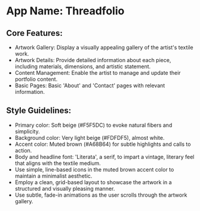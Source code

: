 # **App Name**: Threadfolio

## Core Features:

- Artwork Gallery: Display a visually appealing gallery of the artist's textile work.
- Artwork Details: Provide detailed information about each piece, including materials, dimensions, and artistic statement.
- Content Management: Enable the artist to manage and update their portfolio content.
- Basic Pages: Basic 'About' and 'Contact' pages with relevant information.

## Style Guidelines:

- Primary color: Soft beige (#F5F5DC) to evoke natural fibers and simplicity.
- Background color: Very light beige (#FDFDF5), almost white.
- Accent color: Muted brown (#A68B64) for subtle highlights and calls to action.
- Body and headline font: 'Literata', a serif, to impart a vintage, literary feel that aligns with the textile medium.
- Use simple, line-based icons in the muted brown accent color to maintain a minimalist aesthetic.
- Employ a clean, grid-based layout to showcase the artwork in a structured and visually pleasing manner.
- Use subtle, fade-in animations as the user scrolls through the artwork gallery.